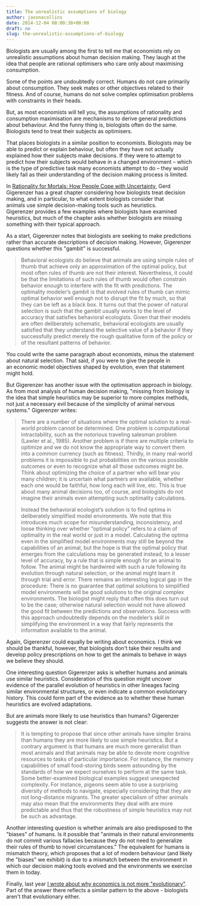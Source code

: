 ```yaml
---
title: The unrealistic assumptions of biology
author: jasonacollins
date: 2014-12-04 08:00:38+00:00
draft: no
slug: the-unrealistic-assumptions-of-biology
---
```


Biologists are usually among the first to tell me that economists rely on unrealistic assumptions about human decision making. They laugh at the idea that people are rational optimisers who care only about maximising consumption.

Some of the points are undoubtedly correct. Humans do not care primarily about consumption. They seek mates or other objectives related to their fitness. And of course, humans do not solve complex optimisation problems with constraints in their heads.

But, as most economists will tell you, the assumptions of rationality and consumption maximisation are mechanisms to derive general predictions about behaviour. And the funny thing is, biologists often do the same. Biologists tend to treat their subjects as optimisers.

That places biologists in a similar position to economists. Biologists may be able to predict or explain behaviour, but often they have not actually explained how their subjects make decisions. If they were to attempt to predict how their subjects would behave in a changed environment – which is the type of predictive task many economists attempt to do – they would likely fail as their understanding of the decision making process is limited.

In [Rationality for Mortals: How People Cope with Uncertainty](/gerd-gigerenzers-rationality-for-mortals-how-people-cope-with-uncertainty/), Gerd Gigerenzer has a great chapter considering how biologists treat decision making, and in particular, to what extent biologists consider that animals use simple decision-making tools such as heuristics. Gigerenzer provides a few examples where biologists have examined heuristics, but much of the chapter asks whether biologists are missing something with their typical approach.

As a start, Gigerenzer notes that biologists are seeking to make predictions rather than accurate descriptions of decision making. However, Gigerenzer questions whether this "gambit" is successful.

>Behavioral ecologists do believe that animals are using simple rules of thumb that achieve only an approximation of the optimal policy, but most often rules of thumb are not their interest. Nevertheless, it could be that the limitations of such rules of thumb would often constrain behavior enough to interfere with the fit with predictions. The optimality modeler’s gambit is that evolved rules of thumb can mimic optimal behavior well enough not to disrupt the fit by much, so that they can be left as a black box. It turns out that the power of natural selection is such that the gambit usually works to the level of accuracy that satisfies behavioral ecologists. Given that their models are often deliberately schematic, behavioral ecologists are usually satisfied that they understand the selective value of a behavior if they successfully predict merely the rough qualitative form of the policy or of the resultant patterns of behavior.</blockquote>

You could write the same paragraph about economists, minus the statement about natural selection. That said, if you were to give the people in an economic model objectives shaped by evolution, even that statement might hold.

But Gigerenzer has another issue with the optimisation approach in biology. As from most analysis of human decision making, "missing from biology is the idea that simple heuristics may be superior to more complex methods, not just a necessary evil because of the simplicity of animal nervous systems." Gigerenzer writes:

>There are a number of situations where the optimal solution to a real-world problem cannot be determined. One problem is computational intractability, such as the notorious traveling salesman problem (Lawler et al., 1985). Another problem is if there are multiple criteria to optimize and we do not know the appropriate way to convert them into a common currency (such as fitness). Thirdly, in many real-world problems it is impossible to put probabilities on the various possible outcomes or even to recognize what all those outcomes might be. Think about optimizing the choice of a partner who will bear you many children; it is uncertain what partners are available, whether each one would be faithful, how long each will live, etc. This is true about many animal decisions too, of course, and biologists do not imagine their animals even attempting such optimality calculations.
>
>Instead the behavioral ecologist’s solution is to find optima in deliberately simplified model environments. We note that this introduces much scope for misunderstanding, inconsistency, and loose thinking over whether “optimal policy” refers to a claim of optimality in the real world or just in a model. Calculating the optima even in the simplified model environments may still be beyond the capabilities of an animal, but the hope is that the optimal policy that emerges from the calculations may be generated instead, to a lesser level of accuracy, by a rule that is simple enough for an animal to follow. The animal might be hardwired with such a rule following its evolution through natural selection, or the animal might learn it through trial and error. There remains an interesting logical gap in the procedure: There is no guarantee that optimal solutions to simplified model environments will be good solutions to the original complex environments. The biologist might reply that often this does turn out to be the case; otherwise natural selection would not have allowed the good fit between the predictions and observations. Success with this approach undoubtedly depends on the modeler’s skill in simplifying the environment in a way that fairly represents the information available to the animal.

Again, Gigerenzer could equally be writing about economics. I think we should be thankful, however, that biologists don't take their results and develop policy prescriptions on how to get the animals to behave in ways we believe they should.

One interesting question Gigerenzer asks is whether humans and animals use similar heuristics. Consideration of this question might uncover evidence of the parallel evolution of heuristics in other lineages facing similar environmental structures, or even indicate a common evolutionary history. This could form part of the evidence as to whether these human heuristics are evolved adaptations.

But are animals more likely to use heuristics than humans? Gigerenzer suggests the answer is not clear:

>It is tempting to propose that since other animals have simpler brains than humans they are more likely to use simple heuristics. But a contrary argument is that humans are much more generalist than most animals and that animals may be able to devote more cognitive resources to tasks of particular importance. For instance, the memory capabilities of small food-storing birds seem astounding by the standards of how we expect ourselves to perform at the same task. Some better-examined biological examples suggest unexpected complexity. For instance, pigeons seem able to use a surprising diversity of methods to navigate, especially considering that they are not long-distance migrants. The greater specialism of other animals may also mean that the environments they deal with are more predictable and thus that the robustness of simple heuristics may not be such as advantage.

Another interesting question is whether animals are also predisposed to the "biases" of humans. Is it possible that "animals in their natural environments do not commit various fallacies because they do not need to generalize their rules of thumb to novel circumstances." The equivalent for humans is mismatch theory, which proposes that a lot of modern behaviour (and likely the "biases" we exhibit) is due to a mismatch between the environment in which our decision making tools evolved and the environments we exercise them in today.

Finally, last year [I wrote about why economics is not more "evolutionary"](https://www.jasoncollins.blog/why-isnt-economics-evolutionary/). Part of the answer there reflects a similar pattern to the above - biologists aren't that evolutionary either.
